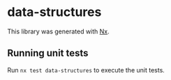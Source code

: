 # data-structures

This library was generated with [Nx](https://nx.dev).

## Running unit tests

Run `nx test data-structures` to execute the unit tests.
